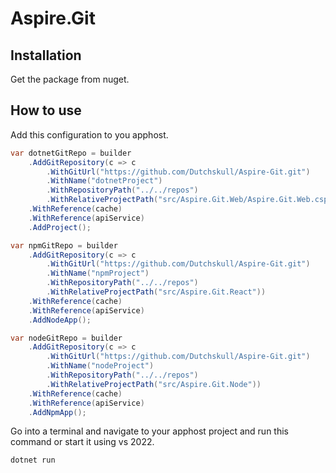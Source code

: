 # Aspire.Git

## Installation

Get the package from nuget.

## How to use

Add this configuration to you apphost.

```csharp
var dotnetGitRepo = builder
    .AddGitRepository(c => c
        .WithGitUrl("https://github.com/Dutchskull/Aspire-Git.git")
        .WithName("dotnetProject")
        .WithRepositoryPath("../../repos")
        .WithRelativeProjectPath("src/Aspire.Git.Web/Aspire.Git.Web.csproj"))
    .WithReference(cache)
    .WithReference(apiService)
    .AddProject();

var npmGitRepo = builder
    .AddGitRepository(c => c
        .WithGitUrl("https://github.com/Dutchskull/Aspire-Git.git")
        .WithName("npmProject")
        .WithRepositoryPath("../../repos")
        .WithRelativeProjectPath("src/Aspire.Git.React"))
    .WithReference(cache)
    .WithReference(apiService)
    .AddNodeApp();

var nodeGitRepo = builder
    .AddGitRepository(c => c
        .WithGitUrl("https://github.com/Dutchskull/Aspire-Git.git")
        .WithName("nodeProject")
        .WithRepositoryPath("../../repos")
        .WithRelativeProjectPath("src/Aspire.Git.Node"))
    .WithReference(cache)
    .WithReference(apiService)
    .AddNpmApp();
```

Go into a terminal and navigate to your apphost project and run this command or start it using vs 2022.

```powershell
dotnet run
```